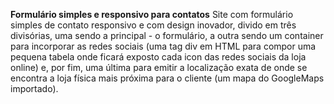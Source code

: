 **Formulário simples e responsivo para contatos**
Site com formulário simples de contato responsivo e com design inovador, divido em três divisórias, uma sendo a principal - o formulário, a outra sendo um container para incorporar as redes sociais (uma tag div em HTML para compor uma pequena tabela onde ficará exposto cada icon das redes sociais da loja online) e, por fim, uma última para emitir a localização exata de onde se encontra a loja física mais próxima para o cliente (um mapa do GoogleMaps importado).
